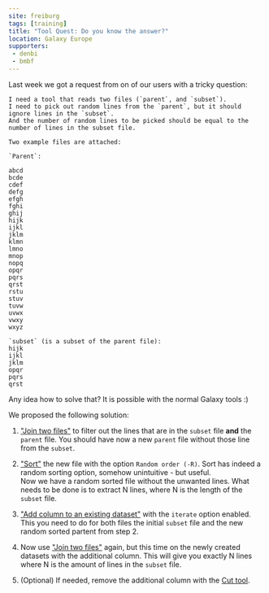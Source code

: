 ```yaml
---
site: freiburg
tags: [training]
title: "Tool Quest: Do you know the answer?"
location: Galaxy Europe
supporters:
 - denbi
 - bmbf
---
```


Last week we got a request from on of our users with a tricky question:

```
I need a tool that reads two files (`parent`, and `subset`).
I need to pick out random lines from the `parent`, but it should ignore lines in the `subset`.
And the number of random lines to be picked should be equal to the number of lines in the subset file.

Two example files are attached:

`Parent`:

abcd
bcde
cdef
defg
efgh
fghi
ghij
hijk
ijkl
jklm
klmn
lmno
mnop
nopq
opqr
pqrs
qrst
rstu
stuv
tuvw
uvwx
vwxy
wxyz

`subset` (is a subset of the parent file):
hijk
ijkl
jklm
opqr
pqrs
qrst
```

Any idea how to solve that? It is possible with the normal Galaxy tools :)


We proposed the following solution:

  1. ["Join two files"](https://usegalaxy.eu/root?tool_id=toolshed.g2.bx.psu.edu/repos/bgruening/text_processing/tp_easyjoin_tool/)
  to filter out the lines that are in the `subset` file __and__ the `parent` file. You should have now a new `parent` file without those line from the `subset`.

  2. ["Sort"](https://usegalaxy.eu/root?tool_id=toolshed.g2.bx.psu.edu/repos/bgruening/text_processing/tp_sort_header_tool/)
  the new file with the option `Random order (-R)`. Sort has indeed a random sorting option, somehow unintuitive - but useful.<br>
  Now we have a random sorted file without the unwanted lines. What needs to be done is to extract N lines, where N is the length of the `subset` file.

  3. ["Add column to an existing dataset"](https://usegalaxy.eu/root?tool_id=addValue) with the `iterate` option enabled. This you need to do
  for both files the initial `subset` file and the new random sorted partent from step 2.

  4. Now use ["Join two files"](https://usegalaxy.eu/root?tool_id=toolshed.g2.bx.psu.edu/repos/bgruening/text_processing/tp_easyjoin_tool/)
  again, but this time on the newly created datasets with the additional column. This will give you exactly N lines where N is the amount of
  lines in the `subset` file.

  5. (Optional) If needed, remove the additional column with the [Cut tool](https://usegalaxy.eu/root?tool_id=toolshed.g2.bx.psu.edu/repos/bgruening/text_processing/tp_cut_tool/1.1.0).








